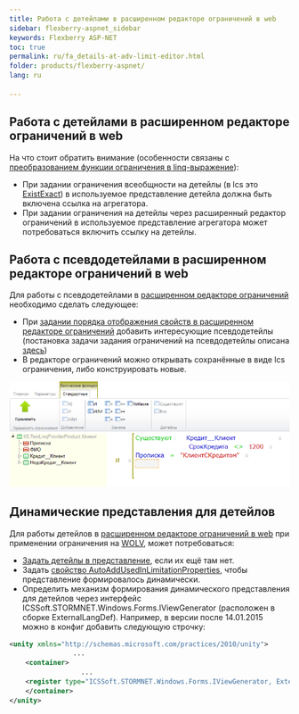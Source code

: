 ```yaml
---
title: Работа с детейлами в расширенном редакторе ограничений в web
sidebar: flexberry-aspnet_sidebar
keywords: Flexberry ASP-NET
toc: true
permalink: ru/fa_details-at-adv-limit-editor.html
folder: products/flexberry-aspnet/
lang: ru

---
```


## Работа с детейлами в расширенном редакторе ограничений в web

На что стоит обратить внимание (особенности связаны с [преобразованием функции ограничения в linq-выражение](fo_lcs-to-linq.html)):

* При задании ограничения всеобщности на детейлы (в lcs это [ExistExact](fo_exist-exist-exact-exist-all-exist-all-exact.html)) в используемое представление детейла должна быть включена ссылка на агрегатора.
* При задании ограничения на детейлы через расширенный редактор ограничений в используемое представление агрегатора может потребоваться включить ссылку на детейлы.

##  Работа с псевдодетейлами в расширенном редакторе ограничений в web

Для работы с псевдодетейлами в [расширенном редакторе ограничений](fa_advanced-limit-editor.html) необходимо сделать следующее:
* При [задании порядка отображения свойств в расширенном редакторе ограничений](fa_set-prop-order-at-web-adv-limit-editor.html) добавить интересующие псевдодетейлы (постановка задачи задания ограничений на псевдодетейлы описана [здесь](fo_linq-provider.html)) 
* В редакторе ограничений можно открывать сохранённые в виде lcs ограничения, либо конструировать новые.

![](/images/pages/products/flexberry-aspnet/ogranicheniye/le-pseudo-detail.png)

## Динамические представления для детейлов

Для работы детейлов в [расширенном редакторе ограничений в web](fa_advanced-limit-editor.html) при применении ограничения на [WOLV](web-object-list-view.html), может потребоваться:
* [Задать детейлы в представление](fa_set-prop-order-at-web-adv-limit-editor.html), если их ещё там нет.
* Задать [свойство AutoAddUsedInLimitationProperties](fa_set-prop-order-at-web-adv-limit-editor.html), чтобы представление формировалось динамически.
* Определить механизм формирования динамического представления для детейлов через интерфейс ICSSoft.STORMNET.Windows.Forms.IViewGenerator (расположен в сборке ExternalLangDef). Например, в версии после 14.01.2015 можно в конфиг добавить следующую строчку:

```xml
<unity xmlns="http://schemas.microsoft.com/practices/2010/unity">
				...	
	<container>
				  ...
	<register type="ICSSoft.STORMNET.Windows.Forms.IViewGenerator, ExternalLangDef" mapTo="NewPlatform.Flexberry.Web.Page.LimitEditorViewGenerator, NewPlatform.Flexberry.Web.LimitEditor" />
	</container>
</unity>
```
